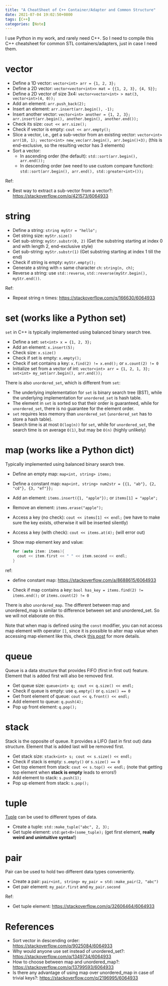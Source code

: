 ```yaml
---
title: "A CheatSheet of C++ Container/Adapter and Common Structure"
date: 2021-07-04 19:02:50+0800
tags: [C++]
categories: [Note]
---
```


I use Python in my work, and rarely need C++.
So I need to compile this C++ cheatsheet for common STL containers/adapters, just in case I need them.

<!--more-->

# vector

+ Define a 1D vector: `vector<int> arr = {1, 2, 3};`
+ Define a 2D vector:  `vector<vector<int>> mat = {{1, 2, 3}, {4, 5}};`
+ Define a 2D vector of size 3x4: `vector<vector<int> > mat(3, vector<int>(4, 0));`
+ Add an element: `arr.push_back(2);`
+ Insert an element: `arr.insert(arr.begin(), -1);`
+ Insert another vector: `vector<int> another = {1, 2, 3}; arr.insert(arr.begin(), another.begin(), another.end());`
+ Check its size: `cout << arr.size();`
+ Check if vector is empty: `cout << arr.empty();`
+ Slice a vector, i.e., get a sub-vector from an existing vector: `vector<int> arr(10, 1); vector<int> new_vec(arr.begin(), arr.begin()+3);`
  (this is end-exclusive, so the resulting vector has 3 elements)
+ Sort a vector:
    + In ascending order (the default): `std::sort(arr.begin(), arr.end());`
    + In descending order (we need to use custom compare function): `std::sort(arr.begin(), arr.end(), std::greater<int>());`

Ref:

+ Best way to extract a sub-vector from a vector?: https://stackoverflow.com/q/421573/6064933

# string

+ Define a string: `string myStr = "hello";`
+ Get string size: `myStr.size()`
+ Get sub-string: `myStr.substr(0, 2)` (Get the substring starting at index 0 and with length 2, end-exclusive style)
+ Get sub-string: `myStr.substr(1)` (Get substring starting at index 1 till the end)
+ Check if string is empty: `myStr.empty();`
+ Generate a string with `n` same character `ch`: `string(n, ch)`;
+ Reverse a string: use `std::reverse`, `std::reverse(myStr.begin(), myStr.end())`.

Ref:

+ Repeat string n times: https://stackoverflow.com/q/166630/6064933

# set (works like a Python set)

`set` in C++ is typically implemented using balanced binary search tree.

+ Define a set: `set<int> x = {1, 2, 3};`
+ Add an element: `x.insert(5);`
+ Check size: `x.size()`
+ Check if set is empty: `x.empty();`
+ Check if set contains a key: `x.find(2) != x.end();` or `x.count(2) != 0`
+ Initialize set from a vector of int: `vector<int> arr = {1, 2, 1, 3}; set<int> my_set(arr.begin(), arr.end());`

There is also `unordered_set`, which is different from `set`:

+ The underlying implementation for `set` is binary search tree (BST), while the underlying implementation for `unordered_set` is hash table.
+ The element in `set` is sorted so that their order is guaranteed, while for `unordered_set`, there is no guarantee for the element order.
+ `set` requires less memory than `unordered_set` (`unordered_set` has to store a hash table).
+ Search time is at most `O(log(n))` for `set`, while for `unordered_set`, the search time is on average `O(1)`, but may be `O(n)` (highly unlikely)

# map (works like a Python dict)

Typically implemented using balanced binary search tree.

+ Define an empty map: `map<int, string> items;`
+ Define a constant map: `map<int, string> num2str = {{1, "ab"}, {2, "cd"}, {3, "ef"}};`
+ Add an element: `items.insert({1, "apple"});` or `items[1] = "apple";`
+ Remove an element: `items.erase("apple");`
+ Access a key (no check): `cout << items[1] << endl;` (we have to make sure the key exists, otherwise it will be inserted silently)
+ Access a key (with check): `cout << items.at(4);` (will error out)
+ Show map element key and value:

  ```cpp
  for (auto item: items){
    cout << item.first << " " << item.second << endl;
  }
  ```

ref:

+ define constant map: https://stackoverflow.com/a/8688615/6064933

+ Check if map contains a key: `bool has_key = items.find(2) != items.end();` or `items.count(2) != 0`

There is also `unordered_map`. The different between map and unordered_map is similar to difference between set and unordered_set.
So we will not elaborate on this.

Note that when map is defined using the `const` modifier, you can not access map element with operator `[]`,
since it is possible to alter map value when accessing map element like this,
check [this post](https://stackoverflow.com/a/5134691/6064933) for more details.

# queue

Queue is a data structure that provides FIFO (first in first out) feature.
Element that is added first will also be removed first.

+ Get queue size: `queue<int> q; cout << q.size() << endl;`
+ Check if queue is empty: use `q.empty()` or `q.size() == 0`
+ Get front element of queue: `cout << q.front() << endl;`
+ Add element to queue: `q.push(4);`
+ Pop up front element: `q.pop();`

# stack

Stack is the opposite of queue. It provides a LIFO (last in first out) data structure.
Element that is added last will be removed first.

+ Get stack size: `stack<int> s; cout << s.size() << endl;`
+ Check if stack is empty: `s.empty()` or `s.size() == 0`
+ Get top element from stack: `cout << s.top() << endl;` (note that getting top element when **stack is empty** leads to errors!)
+ Add element to stack: `s.push(1);`
+ Pop up element from stack: `s.pop();`

# tuple

[Tuple](https://en.cppreference.com/w/cpp/utility/tuple) can be used to different types of data.

+ Create a tuple: `std::make_tuple("abc", 2, 3);`
+ Get tuple element: `std:get<0>(some_tuple);` (get first element, **really weird and unintuitive syntax!**)

# pair

Pair can be used to hold two different data types conveniently.

+ Create a pair: `pair<int, string> my_pair = std::make_pair(2, "abc")`
+ Get pair element: `my_pair.first` and `my_pair.second`

Ref:

+ Get tuple element: https://stackoverflow.com/q/32606464/6064933

# References

+ Sort vector in descending order: https://stackoverflow.com/q/9025084/6064933
+ Why would anyone use set instead of unordered_set?: https://stackoverflow.com/q/1349734/6064933
+ How to choose between map and unordered_map?: https://stackoverflow.com/q/13799593/6064933
+ Is there any advantage of using map over unordered_map in case of trivial keys?: https://stackoverflow.com/q/2196995/6064933
